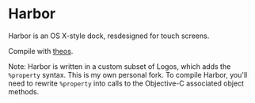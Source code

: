 # Harbor

Harbor is an OS X-style dock, resdesigned for touch screens.

Compile with [theos](https://github.com/dhowett/theos).

Note: Harbor is written in a custom subset of Logos, which adds the `%property` syntax. This is my own personal fork. To compile Harbor, you'll need to rewrite `%property` into calls to the Objective-C associated object methods.
